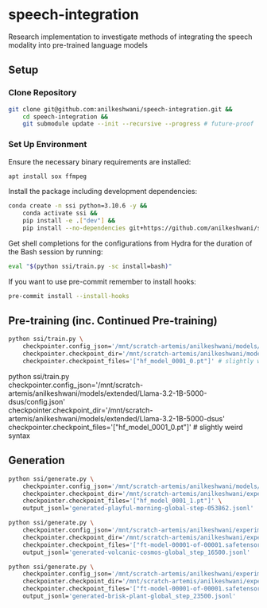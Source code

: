 # speech-integration
Research implementation to investigate methods of integrating the speech modality into pre-trained language models

## Setup

### Clone Repository

```bash
git clone git@github.com:anilkeshwani/speech-integration.git &&
    cd speech-integration &&
    git submodule update --init --recursive --progress # future-proof
```

### Set Up Environment

Ensure the necessary binary requirements are installed:

```bash
apt install sox ffmpeg
```

Install the package including development dependencies:

```bash
conda create -n ssi python=3.10.6 -y &&
    conda activate ssi &&
    pip install -e .["dev"] &&
    pip install --no-dependencies git+https://github.com/anilkeshwani/speech-text-alignment.git
```

Get shell completions for the configurations from Hydra for the duration of the Bash session by running:

```bash
eval "$(python ssi/train.py -sc install=bash)"
```

If you want to use pre-commit remember to install hooks:

```bash
pre-commit install --install-hooks
```

## Pre-training (inc. Continued Pre-training)

```bash
python ssi/train.py \
    checkpointer.config_json='/mnt/scratch-artemis/anilkeshwani/models/extended/Llama-3.2-1B-5000-dsus/config.json' \
    checkpointer.checkpoint_dir='/mnt/scratch-artemis/anilkeshwani/models/extended/Llama-3.2-1B-5000-dsus' \
    checkpointer.checkpoint_files='["hf_model_0001_0.pt"]' # slightly weird syntax
```

python ssi/train.py \
    checkpointer.config_json='/mnt/scratch-artemis/anilkeshwani/models/extended/Llama-3.2-1B-5000-dsus/config.json' \
    checkpointer.checkpoint_dir='/mnt/scratch-artemis/anilkeshwani/models/extended/Llama-3.2-1B-5000-dsus' \
    checkpointer.checkpoint_files='["hf_model_0001_0.pt"]' # slightly weird syntax

## Generation

```bash
python ssi/generate.py \
    checkpointer.config_json='/mnt/scratch-artemis/anilkeshwani/models/extended/Llama-3.2-1B-5000-dsus/config.json' \
    checkpointer.checkpoint_dir='/mnt/scratch-artemis/anilkeshwani/experiments/Llama-3.2-1B-5000-dsus/playful-morning-102-id_rq5tmfca/checkpoints/global-step-053862' \
    checkpointer.checkpoint_files='["hf_model_0001_1.pt"]' \
    output_jsonl='generated-playful-morning-global-step-053862.jsonl'
```

```bash
python ssi/generate.py \
    checkpointer.config_json='/mnt/scratch-artemis/anilkeshwani/experiments/Llama-3.2-1B-5000-dsus/volcanic-cosmos-259-id_rfn4pt2m/checkpoints/epoch_0/global_step_16500/config.json' \
    checkpointer.checkpoint_dir='/mnt/scratch-artemis/anilkeshwani/experiments/Llama-3.2-1B-5000-dsus/volcanic-cosmos-259-id_rfn4pt2m/checkpoints/epoch_0/global_step_16500' \
    checkpointer.checkpoint_files='["ft-model-00001-of-00001.safetensors"]' \
    output_jsonl='generated-volcanic-cosmos-global_step_16500.jsonl'
```

```bash
python ssi/generate.py \
    checkpointer.config_json='/mnt/scratch-artemis/anilkeshwani/experiments/Llama-3.2-1B-5000-dsus/brisk-plant-260-id_xxqkyczh/checkpoints/epoch_0/global_step_23500/config.json' \
    checkpointer.checkpoint_dir='/mnt/scratch-artemis/anilkeshwani/experiments/Llama-3.2-1B-5000-dsus/brisk-plant-260-id_xxqkyczh/checkpoints/epoch_0/global_step_23500' \
    checkpointer.checkpoint_files='["ft-model-00001-of-00001.safetensors"]' \
    output_jsonl='generated-brisk-plant-global_step_23500.jsonl'
```
